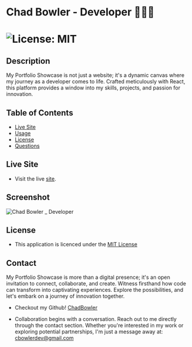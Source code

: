 # Chad Bowler - Developer 👨🏽‍💻

# ![License: MIT](https://img.shields.io/badge/License-MIT-yellow.svg)

## Description
My Portfolio Showcase is not just a website; it's a dynamic canvas where my journey as a developer comes to life. Crafted meticulously with React, this platform provides a window into my skills, projects, and passion for innovation.

## Table of Contents

- [Live Site](#live-site)
- [Usage](#Usage)
- [License](#License)
- [Questions](#Questions)

## Live Site

* Visit the live [site](https://cb-portfolio-041593c53249.herokuapp.com/).

## Screenshot

![Chad Bowler _ Developer](https://github.com/ChadBowler/CB-Portfolio/assets/127648744/b449e53e-c933-4317-a826-f9d6c7d32f60)

## License

* This application is licenced under the [MIT License](https://opensource.org/licenses/MIT)

## Contact

My Portfolio Showcase is more than a digital presence; it's an open invitation to connect, collaborate, and create. Witness firsthand how code can transform into captivating experiences. Explore the possibilities, and let's embark on a journey of innovation together.

* Checkout my Github! [ChadBowler](https://www.github.com/ChadBowler)

* Collaboration begins with a conversation. Reach out to me directly through the contact section. Whether you're interested in my work or exploring potential partnerships, I'm just a message away at: cbowlerdev@gmail.com

